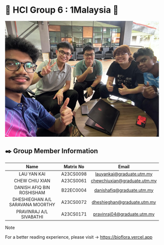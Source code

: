 # 🤖 HCI Group 6 : 1Malaysia 🤖

![view](./GroupPic.jpg)

## ✒️ Group Member Information

| Name | Matrix No | Email |
| :---: | :---: | :---: |
| LAU YAN KAI | A23CS0098 | lauyankai@graduate.utm.my |
| CHEW CHIU XIAN | A23CS0061 | chewchiuxian@graduate.utm.my |
| DANISH AFIQ BIN ROSHISHAM | B22EC0004 | danishafiq@graduate.utm.my |
| DHESHIEGHAN A/L SARAVANA MOORTHY | A23CS0072 | dheshieghan@graduate.utm.my |
| PRAVINRAJ A/L SIVABATHI | A23CS0171 | pravinraj04@graduate.utm.my |

> [!NOTE]
> For a better reading experience, please visit -> https://bioflora.vercel.app
